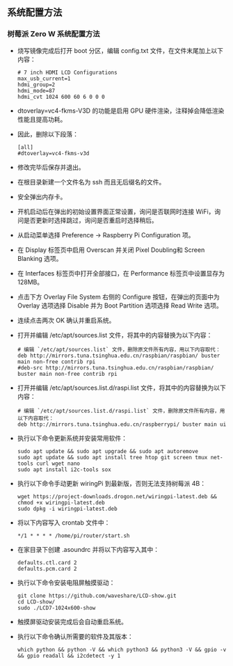 ## 系统配置方法

### 树莓派 Zero W 系统配置方法

- 烧写镜像完成后打开 boot 分区，编辑 config.txt 文件，在文件末尾加上以下内容：

    ```
    # 7 inch HDMI LCD Configurations
    max_usb_current=1
    hdmi_group=2
    hdmi_mode=87
    hdmi_cvt 1024 600 60 6 0 0 0
    ```

- dtoverlay=vc4-fkms-V3D 的功能是启用 GPU 硬件渲染，注释掉会降低渲染性能且提高功耗。

- 因此，删除以下段落：

    ```
    [all]
    #dtoverlay=vc4-fkms-v3d
    ```

- 修改完毕后保存并退出。

- 在根目录新建一个文件名为 ssh 而且无后缀名的文件。

- 安全弹出内存卡。

- 开机启动后在弹出的初始设置界面正常设置，询问是否联网时连接 WiFi，询问是否更新时选择跳过，询问是否重启时选择稍后。

- 从启动菜单选择 Preference -> Raspberry Pi Configuration 项。

- 在 Display 标签页中启用 Overscan 并关闭 Pixel Doubling和 Screen Blanking 选项。

- 在 Interfaces 标签页中打开全部接口，在 Performance 标签页中设置显存为 128MB。

- 点击下方 Overlay File System 右侧的 Configure 按钮，在弹出的页面中为 Overlay 选项选择 Disable 并为 Boot Partition 选项选择 Read Write 选项。

- 连续点击两次 OK 确认并重启系统。

- 打开并编辑 /etc/apt/sources.list 文件，将其中的内容替换为以下内容：

    ```
    # 编辑 `/etc/apt/sources.list` 文件，删除原文件所有内容，用以下内容取代：
    deb http://mirrors.tuna.tsinghua.edu.cn/raspbian/raspbian/ buster main non-free contrib rpi
    #deb-src http://mirrors.tuna.tsinghua.edu.cn/raspbian/raspbian/ buster main non-free contrib rpi
    ```

- 打开并编辑 /etc/apt/sources.list.d/raspi.list 文件，将其中的内容替换为以下内容：

    ```
    # 编辑 `/etc/apt/sources.list.d/raspi.list` 文件，删除原文件所有内容，用以下内容取代：
    deb http://mirrors.tuna.tsinghua.edu.cn/raspberrypi/ buster main ui
    ```

- 执行以下命令更新系统并安装常用软件：

    ```
    sudo apt update && sudo apt upgrade && sudo apt autoremove
    sudo apt update && sudo apt install tree htop git screen tmux net-tools curl wget nano
    sudo apt install i2c-tools sox
    ```

- 执行以下命令手动更新 wiringPi 到最新版，否则无法支持树莓派 4B：

    ```
    wget https://project-downloads.drogon.net/wiringpi-latest.deb && chmod +x wiringpi-latest.deb
    sudo dpkg -i wiringpi-latest.deb
    ```

- 将以下内容写入 crontab 文件中：

    ```
    */1 * * * * /home/pi/router/start.sh
    ```

- 在家目录下创建 .asoundrc 并将以下内容写入其中：

    ```
    defaults.ctl.card 2
    defaults.pcm.card 2
    ```

- 执行以下命令安装电阻屏触摸驱动：

    ```
    git clone https://github.com/waveshare/LCD-show.git
    cd LCD-show/
    sudo ./LCD7-1024x600-show
    ```

- 触摸屏驱动安装完成后会自动重启系统。

- 执行以下命令确认所需要的软件及其版本：

    ```
    which python && python -V && which python3 && python3 -V && gpio -v && gpio readall && i2cdetect -y 1
    ```
